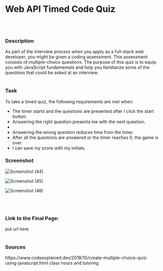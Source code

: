 <h1>Web API Timed Code Quiz</h1>
<br><br>
<h3>Description</h3>
As part of the interview process when you apply as a full-stack web developer, you might be given a coding assessment. This assessment consists of multiple-choice questions. The purpose of this quiz is to equip you with JavaScript fundamentals and help you familiarize some of the questions that could be asked at an interview.
<br><br>
<h3>Task</h3>
To take a timed quiz, the following requirements are met when:
<ul>
<li>The timer starts and the questions are presented after I click the start button.</li>
<li>Answering the right question presents me with the next question.</li>
<li><li>Answering the wrong question reduces time from the timer.</li>
<li>After all the questions are answered or the timer reaches 0, the game is over.</li>
<li>I can save my score with my initials.</li>
</ul>
<h3>Screenshot</h3>


![Screenshot (44)](https://user-images.githubusercontent.com/108432711/184723981-e676ae43-78a6-44c6-b314-6a8d73a6f8f0.png)

![Screenshot (45)](https://user-images.githubusercontent.com/108432711/184723984-a5c066f2-3058-4086-9455-f9db9b0a3606.png)

![Screenshot (46)](https://user-images.githubusercontent.com/108432711/184723992-748153de-6df0-460f-8faf-5eba0cfc6f0e.png)

<br><br>
<h3>Link to the Final Page:</h3>
put url here
<br><br>
<h3>Sources</h3>
https://www.codeexplained.dev/2018/10/create-multiple-choice-quiz-using-javascript.html
class hours and tutoring
